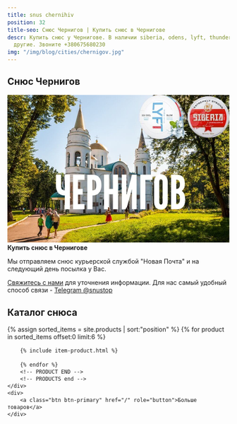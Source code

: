 ```yaml
---
title: snus chernihiv
position: 32
title-seo: Снюс Чернигов | Купить снюс в Чернигове
descr: Купить снюс у Чернигове. В наличии siberia, odens, lyft, thunder, general и
  другие. Звоните +380675680230
img: "/img/blog/cities/chernigov.jpg"
---
```


<section class="mb-4">
	<h1>Снюс Чернигов</h1>
	<div class="row">
		<div class="col-md-7">
			<img class="img-fluid" src="/img/blog/cities/chernigov.jpg" alt="Снюс в Чернигове">
		</div>
		<div class="col-md-5">
			<strong>Купить снюс в Чернигове</strong>
			<p>Мы отправляем снюс курьерской службой "Новая Почта" и на следующий день посылка у Вас.</p>
			<p><a href="#contactModal" data-toggle="modal" data-target="#contactModal">Свяжитесь с нами</a> для уточнения информации. Для нас самый удобный способ связи - <a href="//t.me/snustop" target="_blank" title="Telegram"><i class="icon-telegram"></i>Telegram @snustop</a></p>
		</div>
	</div>
</section>

<section class="mb-4">
	<h2>Каталог снюса</h2>
	<div class="row catalog">
		<!-- PRODUCTS start -->
		<!-- PRODUCT START -->
		{% assign sorted_items = site.products | sort:"position" %}
		{% for product in sorted_items offset:0 limit:6 %}
		
		{% include item-product.html %}

		{% endfor %}
		<!-- PRODUCT END -->
		<!-- PRODUCTS end -->
	</div>
	<div>
		<a class="btn btn-primary" href="/" role="button">Больше товаров</a>
	</div>
</section>